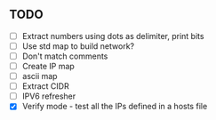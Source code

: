 ## TODO
- [ ] Extract numbers using dots as delimiter, print bits
- [ ] Use std map to build network?
- [ ] Don't match comments
- [ ] Create IP map
- [ ] ascii map
- [ ] Extract CIDR
- [ ] IPV6 refresher
- [x] Verify mode - test all the IPs defined in a hosts file
